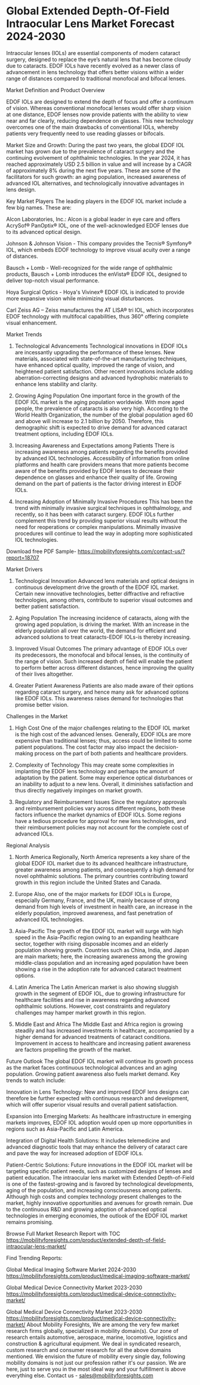 # Global Extended Depth-Of-Field Intraocular Lens Market Forecast 2024-2030 #
Intraocular lenses (IOLs) are essential components of modern cataract surgery, designed to replace the eye’s natural lens that has become cloudy due to cataracts. EDOF IOLs have recently evolved as a newer class of advancement in lens technology that offers better visions within a wider range of distances compared to traditional monofocal and bifocal lenses. 

Market Definition and Product Overview

EDOF IOLs are designed to extend the depth of focus and offer a continuum of vision. Whereas conventional monofocal lenses would offer sharp vision at one distance, EDOF lenses now provide patients with the ability to view near and far clearly, reducing dependence on glasses. This new technology overcomes one of the main drawbacks of conventional IOLs, whereby patients very frequently need to use reading glasses or bifocals.

Market Size and Growth: During the past two years, the global EDOF IOL market has grown due to the prevalence of cataract surgery and the continuing evolvement of ophthalmic technologies. In the year 2024, it has reached approximately USD 2.5 billion in value and will increase by a CAGR of approximately 8% during the next five years. These are some of the facilitators for such growth: an aging population, increased awareness of advanced IOL alternatives, and technologically innovative advantages in lens design.

Key Market Players
The leading players in the EDOF IOL market include a few big names. These are:

Alcon Laboratories, Inc.: Alcon is a global leader in eye care and offers AcrySof® PanOptix® IOL, one of the well-acknowledged EDOF lenses due to its advanced optical design.

Johnson & Johnson Vision - This company provides the Tecnis® Symfony® IOL, which embeds EDOF technology to improve visual acuity over a range of distances.

Bausch + Lomb - Well-recognized for the wide range of ophthalmic products, Bausch + Lomb introduces the enVista® EDOF IOL, designed to deliver top-notch visual performance.

Hoya Surgical Optics - Hoya's Vivinex® EDOF IOL is indicated to provide more expansive vision while minimizing visual disturbances.

Carl Zeiss AG – Zeiss manufactures the AT LISA® tri IOL, which incorporates EDOF technology with multifocal capabilities, thus 360° offering complete visual enhancement.

Market Trends
1. Technological Advancements
Technological innovations in EDOF IOLs are incessantly upgrading the performance of these lenses. New materials, associated with state-of-the-art manufacturing techniques, have enhanced optical quality, improved the range of vision, and heightened patient satisfaction. Other recent innovations include adding aberration-correcting designs and advanced hydrophobic materials to enhance lens stability and clarity.

2. Growing Aging Population
One important force in the growth of the EDOF IOL market is the aging population worldwide. With more aged people, the prevalence of cataracts is also very high. According to the World Health Organization, the number of the global population aged 60 and above will increase to 2.1 billion by 2050. Therefore, this demographic shift is expected to drive demand for advanced cataract treatment options, including EDOF IOLs.

3. Increasing Awareness and Expectations among Patients
There is increasing awareness among patients regarding the benefits provided by advanced IOL technologies. Accessibility of information from online platforms and health care providers means that more patients become aware of the benefits provided by EDOF lenses to decrease their dependence on glasses and enhance their quality of life. Growing demand on the part of patients is the factor driving interest in EDOF IOLs.

4. Increasing Adoption of Minimally Invasive Procedures
This has been the trend with minimally invasive surgical techniques in ophthalmology, and recently, so it has been with cataract surgery. EDOF IOLs further complement this trend by providing superior visual results without the need for reoperations or complex manipulations. Minimally invasive procedures will continue to lead the way in adopting more sophisticated IOL technologies.

Download free PDF Sample- https://mobilityforesights.com/contact-us/?report=18707

Market Drivers

1. Technological Innovation
Advanced lens materials and optical designs in continuous development drive the growth of the EDOF IOL market. Certain new innovative technologies, better diffractive and refractive technologies, among others, contribute to superior visual outcomes and better patient satisfaction.

2. Aging Population
The increasing incidence of cataracts, along with the growing aged population, is driving the market. With an increase in the elderly population all over the world, the demand for efficient and advanced solutions to treat cataracts-EDOF IOLs-is thereby increasing.

3. Improved Visual Outcomes
The primary advantage of EDOF IOLs over its predecessors, the monofocal and bifocal lenses, is the continuity of the range of vision. Such increased depth of field will enable the patient to perform better across different distances, hence improving the quality of their lives altogether.

4. Greater Patient Awareness
Patients are also made aware of their options regarding cataract surgery, and hence many ask for advanced options like EDOF IOLs. This awareness raises demand for technologies that promise better vision.

Challenges in the Market
1. High Cost
One of the major challenges relating to the EDOF IOL market is the high cost of the advanced lenses. Generally, EDOF IOLs are more expensive than traditional lenses; thus, access could be limited to some patient populations. The cost factor may also impact the decision-making process on the part of both patients and healthcare providers.

2. Complexity of Technology
This may create some complexities in implanting the EDOF lens technology and perhaps the amount of adaptation by the patient. Some may experience optical disturbances or an inability to adjust to a new lens. Overall, it diminishes satisfaction and thus directly negatively impinges on market growth.

3. Regulatory and Reimbursement Issues
Since the regulatory approvals and reimbursement policies vary across different regions, both these factors influence the market dynamics of EDOF IOLs. Some regions have a tedious procedure for approval for new lens technologies, and their reimbursement policies may not account for the complete cost of advanced IOLs.

Regional Analysis
1. North America
Regionally, North America represents a key share of the global EDOF IOL market due to its advanced healthcare infrastructure, greater awareness among patients, and consequently a high demand for novel ophthalmic solutions. The primary countries contributing toward growth in this region include the United States and Canada.

2. Europe
Also, one of the major markets for EDOF IOLs is Europe, especially Germany, France, and the UK, mainly because of strong demand from high levels of investment in health care, an increase in the elderly population, improved awareness, and fast penetration of advanced IOL technologies.

3. Asia-Pacific
The growth of the EDOF IOL market will surge with high speed in the Asia-Pacific region owing to an expanding healthcare sector, together with rising disposable incomes and an elderly population showing growth. Countries such as China, India, and Japan are main markets; here, the increasing awareness among the growing middle-class population and an increasing aged population have been showing a rise in the adoption rate for advanced cataract treatment options.

4. Latin America
The Latin American market is also showing sluggish growth in the segment of EDOF IOL, due to growing infrastructure for healthcare facilities and rise in awareness regarding advanced ophthalmic solutions. However, cost constraints and regulatory challenges may hamper market growth in this region.

5. Middle East and Africa
The Middle East and Africa region is growing steadily and has increased investments in healthcare, accompanied by a higher demand for advanced treatments of cataract conditions. Improvement in access to healthcare and increasing patient awareness are factors propelling the growth of the market.

Future Outlook
The global EDOF IOL market will continue its growth process as the market faces continuous technological advances and an aging population. Growing patient awareness also fuels market demand. Key trends to watch include:

Innovation in Lens Technology: New and improved EDOF lens designs can therefore be further expected with continuous research and development, which will offer superior visual results and overall patient satisfaction.

Expansion into Emerging Markets: As healthcare infrastructure in emerging markets improves, EDOF IOL adoption would open up more opportunities in regions such as Asia-Pacific and Latin America.

Integration of Digital Health Solutions: It includes telemedicine and advanced diagnostic tools that may enhance the delivery of cataract care and pave the way for increased adoption of EDOF IOLs.

Patient-Centric Solutions: Future innovations in the EDOF IOL market will be targeting specific patient needs, such as customized designs of lenses and patient education.
The intraocular lens market with Extended Depth-of-Field is one of the fastest-growing and is favored by technological developments, aging of the population, and increasing consciousness among patients. Although high costs and complex technology present challenges to the market, highly innovative opportunities and avenues for growth remain. Due to the continuous R&D and growing adoption of advanced optical technologies in emerging economies, the outlook of the EDOF IOL market remains promising.


Browse Full Market Research Report with TOC https://mobilityforesights.com/product/extended-depth-of-field-intraocular-lens-market/

Find Trending Reports:


Global Medical Imaging Software Market 2024-2030 https://mobilityforesights.com/product/medical-imaging-software-market/


Global Medical Device Connectivity Market 2023-2030 https://mobilityforesights.com/product/medical-device-connectivity-market/


Global Medical Device Connectivity Market 2023-2030 https://mobilityforesights.com/product/medical-device-connectivity-market/
About Mobility Foresights,
We are among the very few market research firms globally, specialized in mobility domain(s). Our zone of research entails automotive, aerospace, marine, locomotive, logistics and construction & agricultural equipment. We deal in syndicated research, custom research and consumer research for all the above domains mentioned.
We envision the future of mobility every single day, following mobility domains is not just our profession rather it's our passion. We are here, just to serve you in the most ideal way and your fulfillment is above everything else. Contact us -  sales@mobilityforesights.com 

